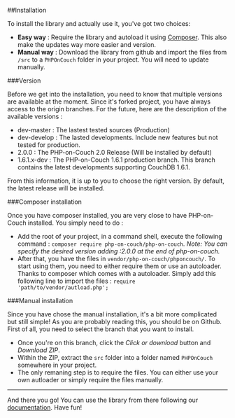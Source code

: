 ##Installation

To install the library and actually use it, you've got two choices:

- **Easy way** : Require the library and autoload it using [Composer](https://getcomposer.org/). This also make the updates way more easier and version.
- **Manual way** : Download the library from github and import the files from `/src` to a `PHPOnCouch` folder in your project. You will need to update manually.

###Version

Before we get into the installation, you need to know that multiple versions are available at the moment. Since it's forked project, you have always access to the origin branches. For the future, here are the description of the available versions :

- dev-master : The lastest tested sources (Production)
- dev-develop : The lasted developments. Include new features but not tested for production.
- 2.0.0 : The PHP-on-Couch 2.0 Release (Will be installed by default)
- 1.6.1.x-dev : The PHP-on-Couch 1.6.1 production branch. This branch contains the latest developments supporting CouchDB 1.6.1.

From this information, it is up to you to choose the right version. By default, the latest release will be installed.

###Composer installation

Once you have composer installed, you are very close to have PHP-on-Couch installed. You simply need to do :
- Add the root of your project, in a command shell, execute the following command : `composer require php-on-couch/php-on-couch`. *Note: You can specify the desired version adding :2.0.0 at the end of php-on-couch.*
- After that, you have the files in `vendor/php-on-couch/phponcouch/`. To start using them, you need to either require them or use an autoloader. Thanks to composer which comes with a autoloader. Simply add this following line to import the files : `require 'path/to/vendor/autload.php';`

###Manual installation

Since you have chose the manual installation, it's a bit more complicated but still simple! As you are probably reading this, you should be on Github. First of all, you need to select the branch that you want to install. 
- Once you're on this branch, click the *Click or download* button and *Download ZIP*. 
- Within the ZIP, extract the `src` folder into a folder named `PHPOnCouch` somewhere in your project.
- The only remaning step is to require the files. You can either use your own autloader or simply require the files manually.

----

And there you go! You can use the library from there following our [documentation](README.md). Have fun!